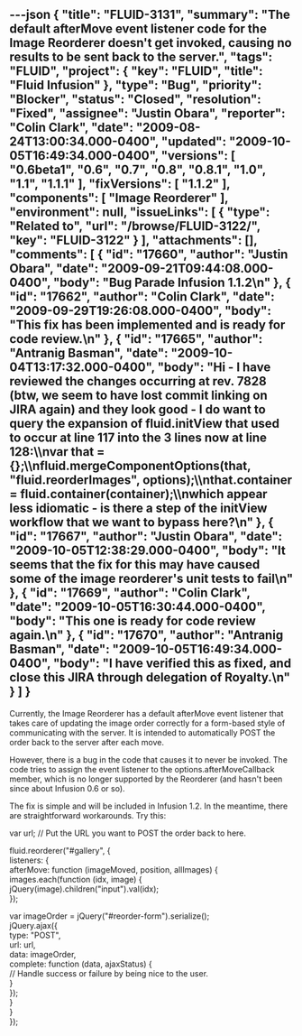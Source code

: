 ---json
{
  "title": "FLUID-3131",
  "summary": "The default afterMove event listener code for the Image Reorderer doesn't get invoked, causing no results to be sent back to the server.",
  "tags": "FLUID",
  "project": {
    "key": "FLUID",
    "title": "Fluid Infusion"
  },
  "type": "Bug",
  "priority": "Blocker",
  "status": "Closed",
  "resolution": "Fixed",
  "assignee": "Justin Obara",
  "reporter": "Colin Clark",
  "date": "2009-08-24T13:00:34.000-0400",
  "updated": "2009-10-05T16:49:34.000-0400",
  "versions": [
    "0.6beta1",
    "0.6",
    "0.7",
    "0.8",
    "0.8.1",
    "1.0",
    "1.1",
    "1.1.1"
  ],
  "fixVersions": [
    "1.1.2"
  ],
  "components": [
    "Image Reorderer"
  ],
  "environment": null,
  "issueLinks": [
    {
      "type": "Related to",
      "url": "/browse/FLUID-3122/",
      "key": "FLUID-3122"
    }
  ],
  "attachments": [],
  "comments": [
    {
      "id": "17660",
      "author": "Justin Obara",
      "date": "2009-09-21T09:44:08.000-0400",
      "body": "Bug Parade Infusion 1.1.2\n"
    },
    {
      "id": "17662",
      "author": "Colin Clark",
      "date": "2009-09-29T19:26:08.000-0400",
      "body": "This fix has been implemented and is ready for code review.\n"
    },
    {
      "id": "17665",
      "author": "Antranig Basman",
      "date": "2009-10-04T13:17:32.000-0400",
      "body": "Hi - I have reviewed the changes occurring at rev. 7828 (btw, we seem to have lost commit linking on JIRA again) and they look good - I do want to query the expansion of fluid.initView that used to occur at line 117 into the 3 lines now at line 128:\\\nvar that = {};\\\nfluid.mergeComponentOptions(that, \"fluid.reorderImages\", options);\\\nthat.container = fluid.container(container);\\\nwhich appear less idiomatic - is there a step of the initView workflow that we want to bypass here?\n"
    },
    {
      "id": "17667",
      "author": "Justin Obara",
      "date": "2009-10-05T12:38:29.000-0400",
      "body": "It seems that the fix for this may have caused some of the image reorderer's unit tests to fail\n"
    },
    {
      "id": "17669",
      "author": "Colin Clark",
      "date": "2009-10-05T16:30:44.000-0400",
      "body": "This one is ready for code review again.\n"
    },
    {
      "id": "17670",
      "author": "Antranig Basman",
      "date": "2009-10-05T16:49:34.000-0400",
      "body": "I have verified this as fixed, and close this JIRA through delegation of Royalty.\n"
    }
  ]
}
---
Currently, the Image Reorderer has a default afterMove event listener that takes care of updating the image order correctly for a form-based style of communicating with the server. It is intended to automatically POST the order back to the server after each move.

However, there is a bug in the code that causes it to never be invoked. The code tries to assign the event listener to the options.afterMoveCallback member, which is no longer supported by the Reorderer (and hasn't been since about Infusion 0.6 or so).

The fix is simple and will be included in Infusion 1.2. In the meantime, there are straightforward workarounds. Try this:

var url; // Put the URL you want to POST the order back to here.

fluid.reorderer("#gallery", {\
listeners: {\
afterMove: function (imageMoved, position, allImages) {\
images.each(function (idx, image) {\
jQuery(image).children("input").val(idx);\
});

var imageOrder = jQuery("#reorder-form").serialize();\
jQuery.ajax({\
type: "POST",\
url: url,\
data: imageOrder,\
complete: function (data, ajaxStatus) {\
// Handle success or failure by being nice to the user.\
}\
});\
}\
}\
});

        